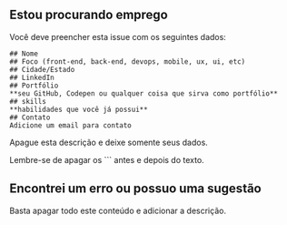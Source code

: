 ## Estou procurando emprego

Você deve preencher esta issue com os seguintes dados:

```
## Nome
## Foco (front-end, back-end, devops, mobile, ux, ui, etc)
## Cidade/Estado
## LinkedIn
## Portfólio
**seu GitHub, Codepen ou qualquer coisa que sirva como portfólio**
## skills
**habilidades que você já possui** 
## Contato
Adicione um email para contato
```

Apague esta descrição e deixe somente seus dados.

Lembre-se de apagar os ``` antes e depois do texto.

## Encontrei um erro ou possuo uma sugestão

Basta apagar todo este conteúdo e adicionar a descrição.
